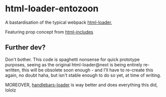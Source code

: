 # html-loader-entozoon

A bastardisation of the typical webpack [html-loader](https://github.com/webpack-contrib/html-loader),

Featuring prop concept from [html-includes](https://github.com/entozoon/html-includes)

## Further dev?

Don't bother. This code is spaghetti nonsense for quick prototype purposes, seeing as the original html-loader@next is being entirely re-written, this will be obsolete soon enough - and I'll have to re-create this again, no doubt haha, but isn't stable enough to do so yet, at time of writing.

MOREOVER, [handlebars-loader](https://github.com/pcardune/handlebars-loader) is way better and does everything this did, lololz
